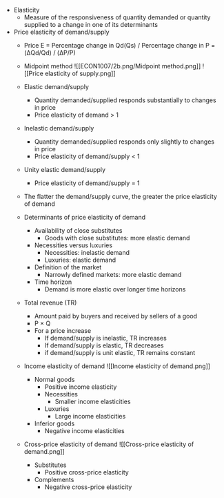 - Elasticity
	- Measure of the responsiveness of quantity demanded or quantity supplied to a change in one of its determinants
- Price elasticity of demand/supply
	- Price E = Percentage change in Qd(Qs) / Percentage change in P
			= (ΔQd/Qd) / (ΔP/P) 
	- Midpoint method
		![[ECON1007/2b.png/Midpoint method.png]]
		![[Price elasticity of supply.png]]
	- Elastic demand/supply
		- Quantity demanded/supplied responds substantially to changes in price
		- Price elasticity of demand > 1
	- Inelastic demand/supply
		- Quantity demanded/supplied responds only slightly to changes in price
		- Price elasticity of demand/supply < 1
	- Unity elastic demand/supply
		- Price elasticity of demand/supply = 1
		
	- The flatter the demand/supply curve, the greater the price elasticity of demand
	
	- Determinants of price elasticity of demand
		- Availability of close substitutes
			- Goods with close substitutes: more elastic demand
		- Necessities versus luxuries
			- Necessities: inelastic demand
			- Luxuries: elastic demand
		- Definition of the market
			- Narrowly defined markets: more elastic demand
		- Time horizon
			- Demand is more elastic over longer time horizons
	- Total revenue (TR)
		- Amount paid by buyers and received by sellers of a good
		- P × Q
		- For a price increase
			- If demand/supply is inelastic, TR increases
			- If demand/supply is elastic, TR decreases
			- if demand/supply is unit elastic, TR remains constant
	- Income elasticity of demand
		![[Income elasticity of demand.png]]
		- Normal goods
			- Positive income elasticity
			- Necessities
				- Smaller income elasticities
			- Luxuries
				- Large income elasticities
		- Inferior goods
			- Negative income elasticities
	- Cross-price elasticity of demand
		![[Cross-price elasticity of demand.png]]
		- Substitutes
			- Positive cross-price elasticity
		- Complements
			- Negative cross-price elasticity
